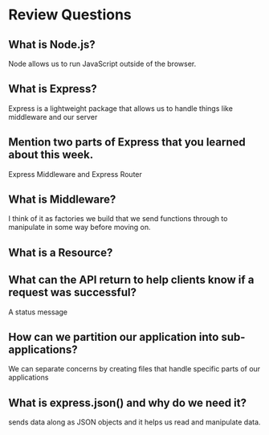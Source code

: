 # Review Questions

## What is Node.js?
Node allows us to run JavaScript outside of the browser.
## What is Express?
Express is a lightweight package that allows us to handle things like middleware and our server
## Mention two parts of Express that you learned about this week.
Express Middleware and Express Router
## What is Middleware?
I think of it as factories we build that we send functions through to manipulate in some way before moving on.
## What is a Resource?

## What can the API return to help clients know if a request was successful?
A status message
## How can we partition our application into sub-applications?
We can separate concerns by creating files that handle specific parts of our applications
## What is express.json() and why do we need it?
sends data along as JSON objects and it helps us read and manipulate data.
